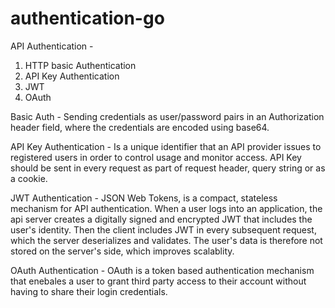 # authentication-go

API Authentication -

1. HTTP basic Authentication
2. API Key Authentication
3. JWT
4. OAuth


Basic Auth - Sending credentials as user/password pairs
in an Authorization header field, where the credentials 
are encoded using base64.

API Key Authentication -
Is a unique identifier that an API provider issues
to registered users in order to control usage and monitor access. API Key should be sent in every request as part of request header, query string or as a cookie.

JWT Authentication -
JSON Web Tokens, is a compact, stateless mechanism for API authentication. When a user logs into an application, the api server creates a digitally signed and encrypted JWT that includes the user's identity. Then the client includes JWT in every subsequent request, which the server deserializes and validates. The user's data is therefore not stored on the server's side, which improves scalablity.

OAuth Authentication -
OAuth is a token based authentication mechanism that enebales a user to grant third party access to their account without having to share their login credentials.




